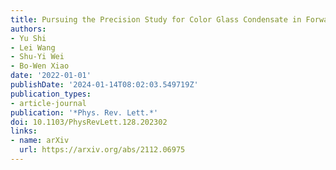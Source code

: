 ```yaml
---
title: Pursuing the Precision Study for Color Glass Condensate in Forward Hadron Productions
authors:
- Yu Shi
- Lei Wang
- Shu-Yi Wei
- Bo-Wen Xiao
date: '2022-01-01'
publishDate: '2024-01-14T08:02:03.549719Z'
publication_types:
- article-journal
publication: '*Phys. Rev. Lett.*'
doi: 10.1103/PhysRevLett.128.202302
links:
- name: arXiv
  url: https://arxiv.org/abs/2112.06975
---
```

